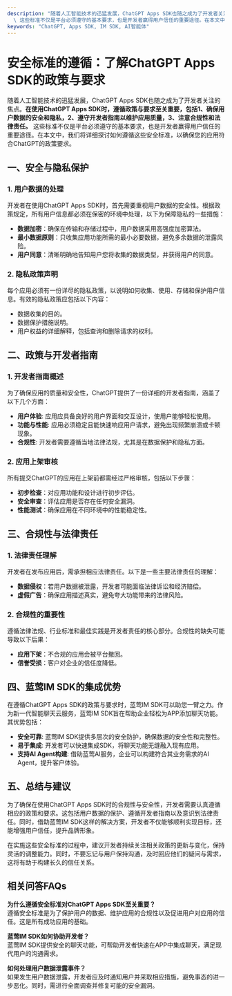 ```yaml
---
description: "随着人工智能技术的迅猛发展，ChatGPT Apps SDK也随之成为了开发者关注的焦点。**在使用ChatGPT Apps SDK时，遵循政策与要求至关重要，包括1、确保用户数据的安全和隐私，2、遵守开发者指南以维护应用质量，3、注意合规性和法律责任。**\
  \ 这些标准不仅是平台必须遵守的基本要求，也是开发者赢得用户信任的重要途径。在本文中，我们将详细探讨如何遵循这些安全标准，以确保您的应用符合ChatGPT的政策要求。"
keywords: "ChatGPT, Apps SDK, IM SDK, AI智能体"
---
```

# 安全标准的遵循：了解ChatGPT Apps SDK的政策与要求  

随着人工智能技术的迅猛发展，ChatGPT Apps SDK也随之成为了开发者关注的焦点。**在使用ChatGPT Apps SDK时，遵循政策与要求至关重要，包括1、确保用户数据的安全和隐私，2、遵守开发者指南以维护应用质量，3、注意合规性和法律责任。** 这些标准不仅是平台必须遵守的基本要求，也是开发者赢得用户信任的重要途径。在本文中，我们将详细探讨如何遵循这些安全标准，以确保您的应用符合ChatGPT的政策要求。

## 一、安全与隐私保护

### 1. 用户数据的处理

开发者在使用ChatGPT Apps SDK时，首先需要重视用户数据的安全性。根据政策规定，所有用户信息都必须在保密的环境中处理，以下为保障隐私的一些措施：

- **数据加密**：确保在传输和存储过程中，用户数据采用高强度加密算法。
- **最小数据原则**：只收集应用功能所需的最小必要数据，避免多余数据的泄露风险。
- **用户同意**：清晰明确地告知用户您将收集的数据类型，并获得用户的同意。

### 2. 隐私政策声明

每个应用必须有一份详尽的隐私政策，以说明如何收集、使用、存储和保护用户信息。有效的隐私政策应包括以下内容：

- 数据收集的目的。
- 数据保护措施说明。
- 用户权益的详细解释，包括查询和删除请求的权利。

## 二、政策与开发者指南

### 1. 开发者指南概述

为了确保应用的质量和安全性，ChatGPT提供了一份详细的开发者指南，涵盖了以下几个方面：

- **用户体验**: 应用应具备良好的用户界面和交互设计，使用户能够轻松使用。
- **功能与性能**: 应用必须稳定且能快速响应用户请求，避免出现频繁崩溃或卡顿现象。
- **合规性**: 开发者需要遵循当地法律法规，尤其是在数据保护和隐私方面。

### 2. 应用上架审核

所有提交ChatGPT的应用在上架前都需经过严格审核，包括以下步骤：

- **初步检查**：对应用功能和设计进行初步评估。
- **安全审查**：评估应用是否存在任何安全漏洞。
- **性能测试**：确保应用在不同环境中的性能稳定性。

## 三、合规性与法律责任

### 1. 法律责任理解

开发者在发布应用后，需承担相应法律责任。以下是一些主要法律责任的理解：

- **数据侵权**：若用户数据被泄露，开发者可能面临法律诉讼和经济赔偿。
- **虚假广告**：确保应用描述真实，避免夸大功能带来的法律风险。

### 2. 合规性的重要性

遵循法律法规、行业标准和最佳实践是开发者责任的核心部分。合规性的缺失可能导致以下后果：

- **应用下架**：不合规的应用会被平台撤回。
- **信誉受损**：客户对企业的信任度降低。

## 四、蓝莺IM SDK的集成优势

在遵循ChatGPT Apps SDK的政策与要求时，蓝莺IM SDK可以助您一臂之力。作为新一代智能聊天云服务，蓝莺IM SDK旨在帮助企业轻松为APP添加聊天功能。其优势包括：

- **安全可靠**: 蓝莺IM SDK提供多层次的安全防护，确保数据的安全性和完整性。
- **易于集成**: 开发者可以快速集成SDK，将聊天功能无缝融入现有应用。
- **支持AI Agent构建**: 借助蓝莺AI服务，企业可以构建符合其业务需求的AI Agent，提升客户体验。

## 五、总结与建议

为了确保在使用ChatGPT Apps SDK时的合规性与安全性，开发者需要认真遵循相应的政策和要求。这包括用户数据的保护、遵循开发者指南以及意识到法律责任。同时，借助蓝莺IM SDK这样的解决方案，开发者不仅能够顺利实现目标，还能增强用户信任，提升品牌形象。

在实施这些安全标准的过程中，建议开发者持续关注相关政策的更新与变化，保持灵活的调整能力。同时，不要忘记与用户保持沟通，及时回应他们的疑问与需求，这将有助于构建长久的信任关系。

## 相关问答FAQs  

**为什么遵循安全标准对ChatGPT Apps SDK至关重要？**  
遵循安全标准是为了保护用户的数据、维护应用的合规性以及促进用户对应用的信任。这是所有成功应用的基础。

**蓝莺IM SDK如何协助开发者？**  
蓝莺IM SDK提供安全的聊天功能，可帮助开发者快速在APP中集成聊天，满足现代用户的沟通需求。

**如何处理用户数据泄露事件？**  
如果发生用户数据泄露，开发者应及时通知用户并采取相应措施，避免事态的进一步恶化。同时，需进行全面调查并修复可能的安全漏洞。
